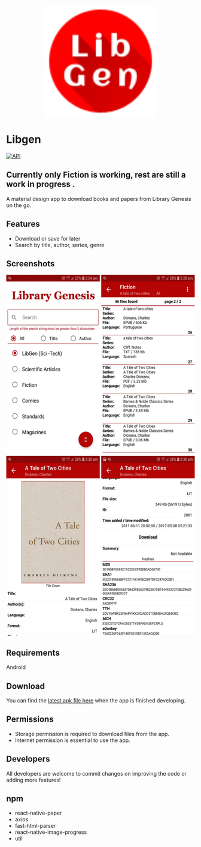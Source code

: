 <p align = "center">
  <img alt="react-native-paper" src="Screenshots/icon.svg?sanitize=true" width="300">
</p>

# Libgen
[![API](https://img.shields.io/badge/API-21%2B-brightgreen.svg?style=flat)](https://android-arsenal.com/api?level=21)

## Currently only Fiction is working, rest are still a work in progress .

A material design app to download books and papers from Library Genesis on the go.

## Features
* Download or save for later
* Search by title, author, series, genre


## Screenshots
<p align ="left">
  <img src="Screenshots/1.jpg" width="250" height="480">
  <img src="Screenshots/2.jpg" width="250" height="480">
  <img src="Screenshots/3.jpg" width="250" height="480">
  <img src="Screenshots/4.jpg" width="250" height="480">
</p>

## Requirements
Android 

## Download
You can find the [latest apk file here](http://gen.lib.rus.ec/) when the app is finished developing.

## Permissions
* Storage permission is required to download files from the app. 
* Internet permission is essential to use the app.

## Developers
All developers are welcome to commit changes on improving the code or adding more features!

## npm
* react-native-paper
* axios
* fast-html-parser
* react-native-image-progress
* util
